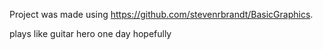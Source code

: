 Project was made using https://github.com/stevenrbrandt/BasicGraphics.

plays like guitar hero one day hopefully

